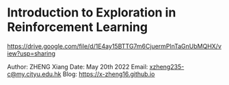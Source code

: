 # Introduction to Exploration in Reinforcement Learning

<https://drive.google.com/file/d/1E4ay15BTTG7m6CjuermPlnTaGnUbMQHX/view?usp=sharing>

Author: ZHENG Xiang
Date: May 20th 2022
Email: xzheng235-c@my.cityu.edu.hk
Blog: <https://x-zheng16.github.io>
